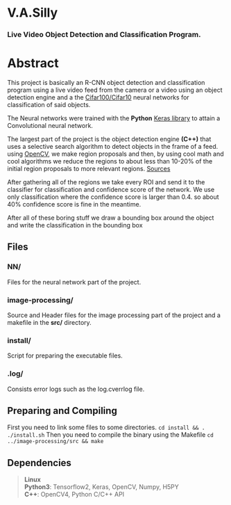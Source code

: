 
# V.A.Silly
<h3> Live Video Object Detection and Classification Program.</h3>

<h1> Abstract </h1>
This project is basically an R-CNN object detection and classification program using a live video feed from the  camera or a video using an object detection engine and a the <a href = 'https://www.cs.toronto.edu/~kriz/cifar.html'>Cifar100/Cifar10</a> neural networks for classification of said objects. <br>

The Neural networks were trained with the **Python** <a href='https://keras.io'> Keras library</a> to attain a Convolutional neural network. <br>

The largest part of the project is the object detection engine **(C++)** that uses a selective search algorithm to detect objects in the frame of a feed. using <a href='https://opencv.org/'> OpenCV</a>, we make region proposals and then, by using cool math and cool algorithms we reduce the regions to about less than 10-20% of the initial region proposals to more relevant regions. <a href='http://huppelen.nl/publications/selectiveSearchDraft.pdf'>Sources</a><br>

After gathering all of the regions we take every ROI and send it to the classifier for classification and confidence score of the network. We use only classification where the confidence score is larger than 0.4. so about 40% confidence score is fine in the meantime.<br>

After all of these boring stuff we draw a bounding box around the object and write the classification in the bounding box

## Files
<h3> NN/ </h3>
Files for the neural network part of the project.
<h3> image-processing/ </h3>
Source and Header files for the image processing part of the project and a makefile in the <b>src/</b> directory.
<h3> install/ </h3>
Script for preparing the executable files.
<h3> .log/ </h3>
Consists error logs such as the log.cverrlog file.


## Preparing and Compiling 
First you need to link some files to some directories.
`cd install && . ./install.sh`
Then you need to compile the binary using the Makefile
`cd ../image-processing/src && make` 

## Dependencies
>**Linux** <br>
>**Python3**: Tensorflow2, Keras, OpenCV, Numpy, H5PY <br>
>**C++**: OpenCV4, Python C/C++ API <br>
